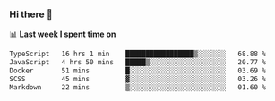 ### Hi there 👋

<!--
**DBvc/DBvc** is a ✨ _special_ ✨ repository because its `README.md` (this file) appears on your GitHub profile.

Here are some ideas to get you started:

- 🔭 I’m currently working on ...
- 🌱 I’m currently learning ...
- 👯 I’m looking to collaborate on ...
- 🤔 I’m looking for help with ...
- 💬 Ask me about ...
- 📫 How to reach me: ...
- 😄 Pronouns: ...
- ⚡ Fun fact: ...
-->

📊 **Last week I spent time on**
<!--START_SECTION:waka-->

```txt
TypeScript   16 hrs 1 min    █████████████████▒░░░░░░░   68.88 %
JavaScript   4 hrs 50 mins   █████▒░░░░░░░░░░░░░░░░░░░   20.77 %
Docker       51 mins         █░░░░░░░░░░░░░░░░░░░░░░░░   03.69 %
SCSS         45 mins         ▓░░░░░░░░░░░░░░░░░░░░░░░░   03.26 %
Markdown     22 mins         ▒░░░░░░░░░░░░░░░░░░░░░░░░   01.60 %
```

<!--END_SECTION:waka-->
